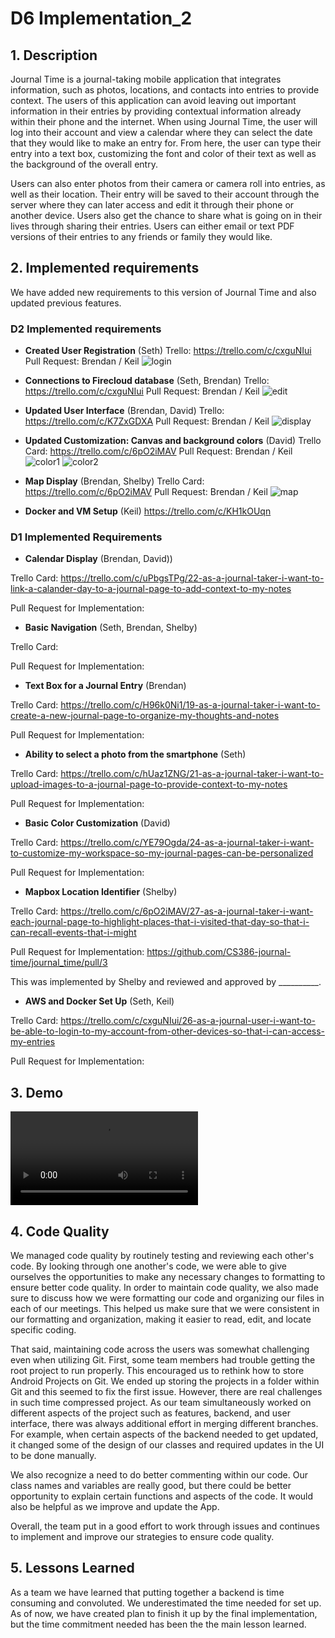 # D6 Implementation_2

## 1. Description

Journal Time is a journal-taking mobile application that integrates information, such as photos, locations, and contacts into entries to provide context. The users of this application can avoid leaving out important information in their entries by providing contextual information already within their phone and the internet. When using Journal Time, the user will log into their account and view a calendar where they can select the date that they would like to make an entry for. From here, the user can type their entry into a text box, customizing the font and color of their text as well as the background of the overall entry.

Users can also enter photos from their camera or camera roll into entries, as well as their location. Their entry will be saved to their account through the server where they can later access and edit it through their phone or another device. Users also get the chance to share what is going on in their lives through sharing their entries. Users can either email or text PDF versions of their entries to any friends or family they would like.


## 2. Implemented requirements

We have added new requirements to this version of Journal Time and also updated previous features.  

### D2 Implemented requirements

* **Created User Registration** (Seth)
Trello: https://trello.com/c/cxguNIui
Pull Request: Brendan / Keil
![login](./img/login.png)

* **Connections to Firecloud database** (Seth, Brendan)
Trello: https://trello.com/c/cxguNIui
Pull Request: Brendan / Keil
![edit](./img/edit.png)

* **Updated User Interface** (Brendan, David)
Trello: https://trello.com/c/K7ZxGDXA
Pull Request: Brendan / Keil
![display](./img/display.png)

* **Updated Customization: Canvas and background colors** (David)
Trello Card: https://trello.com/c/6pO2iMAV
Pull Request: Brendan / Keil
![color1](./img/color1.png)
![color2](./img/color2.png)

* **Map Display** (Brendan, Shelby)
Trello Card: https://trello.com/c/6pO2iMAV
Pull Request: Brendan / Keil
![map](./img/map.png)

* **Docker and VM Setup** (Keil)
https://trello.com/c/KH1kOUqn


### D1 Implemented Requirements

* **Calendar Display** (Brendan, David))

Trello Card: https://trello.com/c/uPbgsTPg/22-as-a-journal-taker-i-want-to-link-a-calander-day-to-a-journal-page-to-add-context-to-my-notes

Pull Request for Implementation:

* **Basic Navigation** (Seth, Brendan, Shelby)

Trello Card:

Pull Request for Implementation:

* **Text Box for a Journal Entry** (Brendan)

Trello Card: https://trello.com/c/H96k0Ni1/19-as-a-journal-taker-i-want-to-create-a-new-journal-page-to-organize-my-thoughts-and-notes

Pull Request for Implementation:

* **Ability to select a photo from the smartphone** (Seth)

Trello Card: https://trello.com/c/hUaz1ZNG/21-as-a-journal-taker-i-want-to-upload-images-to-a-journal-page-to-provide-context-to-my-notes

Pull Request for Implementation:

* **Basic Color Customization** (David)

Trello Card: https://trello.com/c/YE79Ogda/24-as-a-journal-taker-i-want-to-customize-my-workspace-so-my-journal-pages-can-be-personalized

Pull Request for Implementation:

* **Mapbox Location Identifier** (Shelby)

Trello Card: https://trello.com/c/6pO2iMAV/27-as-a-journal-taker-i-want-each-journal-page-to-highlight-places-that-i-visited-that-day-so-that-i-can-recall-events-that-i-might

Pull Request for Implementation: https://github.com/CS386-journal-time/journal_time/pull/3

This was implemented by Shelby and reviewed and approved by __________.

* **AWS and Docker Set Up** (Seth, Keil)

Trello Card: https://trello.com/c/cxguNIui/26-as-a-journal-user-i-want-to-be-able-to-login-to-my-account-from-other-devices-so-that-i-can-access-my-entries

Pull Request for Implementation:

## 3. Demo

![Demo](./img/demo.wmv)


## 4. Code Quality

We managed code quality by routinely testing and reviewing each other's code. By looking through one another's code, we were able to give ourselves the opportunities to make any necessary changes to formatting to ensure better code quality.  In order to maintain code quality, we also made sure to discuss how we were formatting our code and organizing our files in each of our meetings. This helped us make sure that we were consistent in our formatting and organization, making it easier to read, edit, and locate specific coding.

That said, maintaining code across the users was somewhat challenging even when utilizing Git.  First, some
team members had trouble getting the root project to run properly.  This encouraged us to rethink how to store Android Projects on Git.  We ended up storing the projects in a folder within Git and this seemed to fix the first issue.  However, there are real challenges in such time compressed project.  As our team simultaneously worked on different aspects of the project such as features, backend, and user interface, there was always additional effort in merging different branches.  For example, when certain aspects of the backend needed to get updated, it changed some of the design of our classes and required updates in the UI to be done manually.   

We also recognize a need to do better commenting within our code.  Our class names and variables are really good, but there could be better opportunity to explain certain functions and aspects of the code.  It would also be helpful as we improve and update the App.  

Overall, the team put in a good effort to work through issues and continues to implement and improve our strategies to ensure code quality.  


## 5. Lessons Learned

As a team we have learned that putting together a backend is time consuming and convoluted.  We underestimated the time needed for set up.  As of now, we have created plan to finish it up by the final implementation, but the time commitment needed has been the the main lesson learned.
